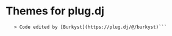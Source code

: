 # Themes for plug.dj

```> Temas criados por [Burkyst](https://plug.dj/@/burkyst)
   > Code edited by [Burkyst](https://plug.dj/@/burkyst)```
